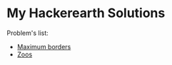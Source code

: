 # My Hackerearth Solutions

Problem's list:

* [Maximum borders](https://www.hackerearth.com/problem/algorithm/maximum-border-9767e14c/)
* [Zoos](https://www.hackerearth.com/problem/algorithm/is-zoo-f6f309e7/)

